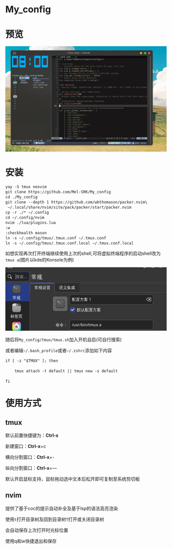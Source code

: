 # My_config

# 预览

![预览图片.png](./预览图片.png)

# 安装

```shell
yay -S tmux neovim
git clone https://github.com/Mel-SRK/My_config
cd ./My_config
git clone --depth 1 https://github.com/wbthomason/packer.nvim\
 ~/.local/share/nvim/site/pack/packer/start/packer.nvim
cp -r ./* ~/.config
cd ~/.config/nvim
nvim ./lua/plugins.lua
:w
:checkhealth mason
ln -s ~/.config/tmux/.tmux.conf ~/.tmux.conf
ln -s ~/.config/tmux/.tmux.conf.local ~/.tmux.conf.local
```

如想实现再次打开终端继续使用上次的shell,可将虚拟终端程序的启动shell改为`tmux a`(图片以kde的Konsole为例)

![预览图片2.png](./预览图片2.png)

随后将`My_config/tmux/tmux.sh`加入开机自启(可自行搜索)

或者编辑`~/.bash_profile`或者`~/.zshrc`添加如下内容

```shell
if [ -z "$TMUX" ]; then

    tmux attach -t default || tmux new -s default

fi
```

# 使用方式

## tmux

默认前置快捷键为：**Ctrl-x**

新建窗口：**Ctrl-x**+c

横向分割窗口：**Ctrl-x**+-

纵向分割窗口：**Ctrl-x**+—

默认开启鼠标支持，鼠标拖动选中文本后松开即可复制至系统剪切板

## nvim

提供了基于coc的提示自动补全及基于lsp的语法高亮渲染

使用`t`打开目录树及回到目录树`T`打开或关闭目录树

会自动保存上次打开时光标位置

使用q和w快捷退出和保存

